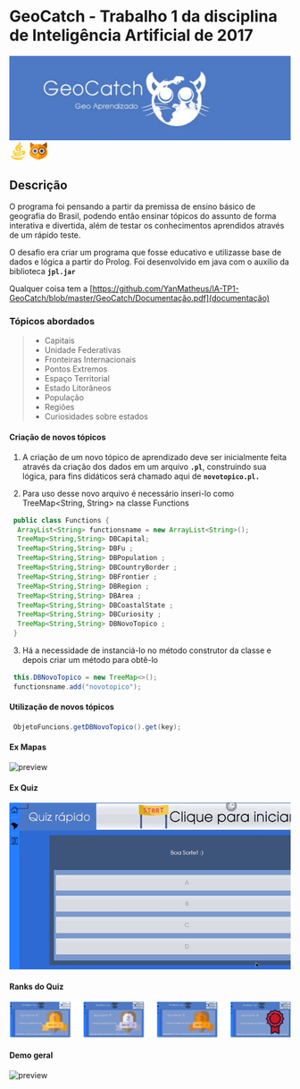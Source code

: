 # GeoCatch - Trabalho 1 da disciplina de Inteligência Artificial de 2017 #
![preview](https://github.com/YanMatheus/IA-TP1-GeoCatch/blob/master/GeoCatch/banner.PNG  "css")
<br />
![asd](https://github.com/YanMatheus/IA-TP1-GeoCatch/blob/master/GeoCatch/java.png "cass") 
![css](https://github.com/YanMatheus/IA-TP1-GeoCatch/blob/master/GeoCatch/prolog.png "css")                                              
## Descrição ##
O programa foi pensando a partir da premissa de ensino básico de geografia do
Brasil, podendo então ensinar tópicos do assunto de forma interativa e
divertida, além de testar os conhecimentos aprendidos através de um rápido
teste.

O desafio era criar um programa que fosse educativo e utilizasse base de dados e lógica a partir do Prolog.
Foi desenvolvido em java com o auxilio da biblioteca **`jpl.jar`**
<br />

Qualquer coisa tem a [https://github.com/YanMatheus/IA-TP1-GeoCatch/blob/master/GeoCatch/Documentação.pdf](documentação)

### Tópicos abordados ###
  > -  Capitais 
  > - Unidade Federativas 
  > - Fronteiras Internacionais
  > - Pontos Extremos
  > - Espaço Territorial
  > - Estado Litorâneos
  > - População
  > - Regiões
  > - Curiosidades sobre estados
  
  
#### Criação de novos tópicos  ####

1. A criação de um novo tópico de aprendizado deve ser inicialmente feita
através da criação dos dados em um arquivo **`.pl`**, construindo sua lógica, para
fins didáticos será chamado aqui de **`novotopico.pl.`**

2. Para uso desse novo arquivo é necessário inseri-lo como TreeMap<String, String> na classe Functions

```java
 public class Functions {
  ArrayList<String> functionsname = new ArrayList<String>();
  TreeMap<String,String> DBCapital;
  TreeMap<String,String> DBFu ;
  TreeMap<String,String> DBPopulation ;
  TreeMap<String,String> DBCountryBorder ;
  TreeMap<String,String> DBFrontier ;
  TreeMap<String,String> DBRegion ;
  TreeMap<String,String> DBArea ;
  TreeMap<String,String> DBCoastalState ;
  TreeMap<String,String> DBCuriosity ;
  TreeMap<String,String> DBNovoTopico ;
 }
```
3. Há a necessidade de instanciá-lo no método construtor da classe e depois criar um método para obtê-lo
```java
 this.DBNovoTopico = new TreeMap<>();
 functionsname.add("novotopico");
```
#### Utilização de novos tópicos  ####

```java
 ObjetoFuncions.getDBNovoTopico().get(key);
```

#### Ex Mapas ####

![preview](https://github.com/YanMatheus/IA-TP1-GeoCatch/blob/master/GeoCatch/mapageocatchdemo.gif  "css")

#### Ex Quiz ####

![preview](https://github.com/YanMatheus/IA-TP1-GeoCatch/blob/master/GeoCatch/geocatchquizdemo.gif  "css")

#### Ranks do Quiz ####

![preview](https://github.com/YanMatheus/IA-TP1-GeoCatch/blob/master/GeoCatch/ribbons.PNG  "css")

#### Demo geral ####


![preview](https://github.com/YanMatheus/IA-TP1-GeoCatch/blob/master/GeoCatch/demogeocatch1.gif  "css")
